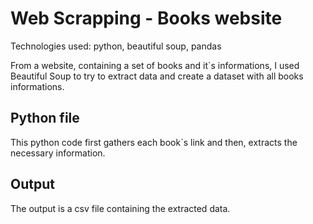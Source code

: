 # Web Scrapping - Books website
Technologies used: python, beautiful soup, pandas

From a website, containing a set of books and it`s informations, I used Beautiful Soup to try to extract data and create a dataset with all books informations.

## Python file
This python code first gathers each book`s link and then, extracts the necessary information.
## Output
The output is a csv file containing the extracted data.
